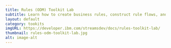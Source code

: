 ```yaml
---
title: Rules (ODM) Toolkit Lab
subtitle: Learn how to create business rules, construct rule flows, and create and deploy rules applications to analyze data and automate decisions in real-time.
layout: default
category: tookits
imgURL: https://developer.ibm.com/streamsdev/docs/rules-toolkit-lab/
thumbnail: rules-odm-toolkit-lab.jpg
alt: image-alt
---
```

